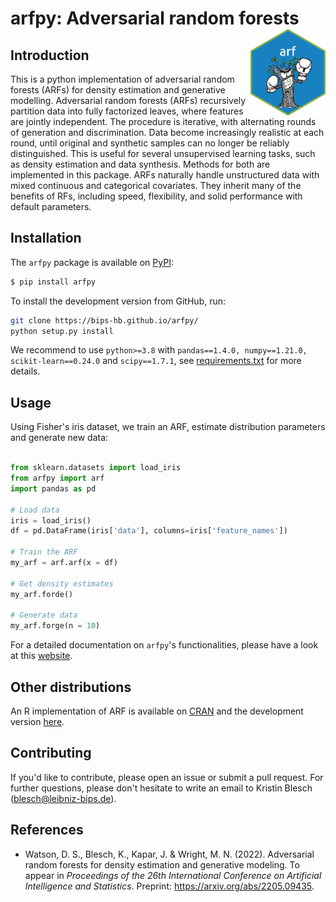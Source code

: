 # arfpy: Adversarial random forests <a href='https://bips-hb.github.io/arfpy/'><img src='docs/figures/logo.png' align="right" height="139" /></a>


## Introduction
This is a python implementation of adversarial random forests (ARFs) for density estimation and generative modelling. Adversarial random forests (ARFs) recursively partition data into fully factorized leaves, where features are jointly independent. The procedure is iterative, with alternating rounds of generation and discrimination. Data become increasingly realistic at each round, until original and synthetic samples can no longer be reliably distinguished. This is useful for several unsupervised learning tasks, such as density estimation and data synthesis. Methods for both are implemented in this package. ARFs naturally handle unstructured data with mixed continuous and categorical covariates. They inherit many of the benefits of RFs, including speed, flexibility, and solid performance with default parameters. 


## Installation
The `arfpy` package is available on [PyPI](https://pypi.org/project/arfpy/):
```bash
$ pip install arfpy
```
To install the development version from GitHub, run:
```bash
git clone https://bips-hb.github.io/arfpy/
python setup.py install
```
We recommend to use `python>=3.8` with `pandas==1.4.0, numpy==1.21.0, scikit-learn==0.24.0` and `scipy==1.7.1`, see [requirements.txt](https://github.com/bips-hb/arfpy/blob/master/requirements.txt) for more details. 

## Usage
Using Fisher's iris dataset, we train an ARF, estimate distribution parameters and generate new data:

```python

from sklearn.datasets import load_iris
from arfpy import arf
import pandas as pd

# Load data
iris = load_iris() 
df = pd.DataFrame(iris['data'], columns=iris['feature_names'])

# Train the ARF
my_arf = arf.arf(x = df)

# Get density estimates
my_arf.forde()

# Generate data
my_arf.forge(n = 10)

```
For a detailed documentation on `arfpy`'s functionalities, please have a look at this [website](https://bips-hb.github.io/arfpy/). 

## Other distributions
An R implementation of ARF is available on [CRAN](https://cran.r-project.org/web/packages/arf/index.html) and the development version  [here](https://github.com/bips-hb/arf/).

## Contributing
If you'd like to contribute,  please open an issue or submit a pull request. For further questions, please don't hesitate to write an email to Kristin Blesch (blesch@leibniz-bips.de). 

## References
* Watson, D. S., Blesch, K., Kapar, J. & Wright, M. N. (2022). Adversarial random forests for density estimation and generative modeling. To appear in *Proceedings of the 26th International Conference on Artificial Intelligence and Statistics*. Preprint: https://arxiv.org/abs/2205.09435.
